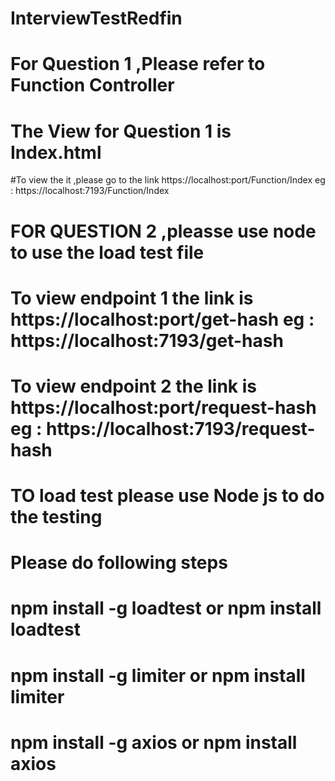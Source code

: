 # InterviewTestRedfin
# For Question 1 ,Please refer to Function Controller
# The View for Question 1 is Index.html
#To view the it ,please go to the link https://localhost:port/Function/Index eg : https://localhost:7193/Function/Index



# FOR QUESTION 2 ,pleasse use node to use the load test file
# To view endpoint 1 the link is https://localhost:port/get-hash eg : https://localhost:7193/get-hash
# To view endpoint 2 the link is https://localhost:port/request-hash eg : https://localhost:7193/request-hash
# TO load  test please use Node js to do the testing
# Please do following steps
# npm install -g loadtest or  npm install loadtest 
# npm install -g limiter or  npm install limiter 
# npm install -g axios or  npm install axios 

